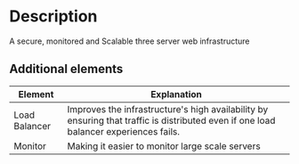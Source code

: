 # Description

A secure, monitored and Scalable three server web infrastructure

## Additional elements

|     Element        |       Explanation       |
| ----------------------  | ------------------------- |
| Load Balancer   |   Improves the infrastructure's high availability by ensuring that traffic is distributed even if one load balancer experiences fails.|
| Monitor   |   Making it easier to monitor large scale servers|
